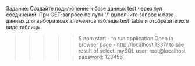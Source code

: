  Задание:
  Создайте подключение к базе данных test через пул соединений.
  При GET-запросе по пути '/' выполните запрос к базе данных для выбора всех
  элементов таблицы test_table и отобразите их в виде таблицы.


>>>>> $ npm start  -  to run application
>>>>> Open in browser page - http://localhost:1337/ to see result of select.
>>>>> mySQL user: root@localhost  password: 123456